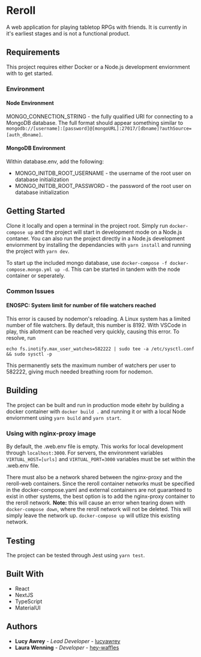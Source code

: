 # Reroll
A web application for playing tabletop RPGs with friends. It is currently in it's earliest stages and is not a functional product.

## Requirements
This project requires either Docker or a Node.js development enviornment with to get started.

### Environment
#### Node Environment
MONGO_CONNECTION_STRING - the fully qualified URI for connecting to a MongoDB database. The full format should appear something similar to `mongodb://[username]:[password]@[mongoURL]:27017/[dbname]?authSource=[auth_dbname]`.

#### MongoDB Environment
Within database.env, add the following:
 * MONGO_INITDB_ROOT_USERNAME - the username of the root user on database initialization 
 * MONGO_INITDB_ROOT_PASSWORD - the password of the root user on database initialization

## Getting Started
Clone it locally and open a terminal in the project root. Simply run `docker-compose up` and the project will start in development mode on a Node.js contaner. You can also run the project directly in a Node.js development enviornment by installing the dependancies with `yarn install` and running the project with `yarn dev`.

To start up the included mongo database, use `docker-compose -f docker-compose.mongo.yml up -d`. This can be started in tandem with the node container or seperately. 

### Common Issues
#### ENOSPC: System limit for number of file watchers reached
This error is caused by nodemon's reloading. A Linux system has a limited number of file watchers. By default, this number is 8192. With VSCode in play, this allotment can be reached very quickly, causing this error. To resolve, run 

`echo fs.inotify.max_user_watches=582222 | sudo tee -a /etc/sysctl.conf && sudo sysctl -p`

This permanently sets the maximum number of watchers per user to 582222, giving much needed breathing room for nodemon. 

## Building
The project can be built and run in production mode eitehr by building a docker container with `docker build .` and running it or with a local Node enviornment using `yarn build` and `yarn start`.

### Using with nginx-proxy image
By default, the .web.env file is empty. This works for local development through `localhost:3000`. For servers, the environment variables `VIRTUAL_HOST=[urls]` and  `VIRTUAL_PORT=3000` variables must be set within the .web.env file. 

There must also be a network shared between the nginx-proxy and the reroll-web containers. Since the reroll container networks must be specified in the docker-compose.yaml and external containers are not guaranteed to exist in other systems, the best option is to add the nginx-proxy container to the reroll network. **Note:** this will cause an error when tearing down with `docker-compose down`, where the reroll network will not be deleted. This will simply leave the network up. `docker-compose up` will utlize this existing network. 

## Testing
The project can be tested through Jest using `yarn test`.

## Built With
* React
* NextJS
* TypeScript
* MaterialUI

## Authors
* **Lucy Awrey** - *Lead Developer* - [lucyawrey](https://github.com/lucyawrey)
* **Laura Wenning** - *Developer* - [hey-waffles](https://github.com/hey-waffles)
